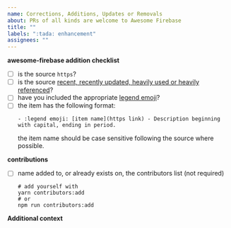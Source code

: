 ```yaml
---
name: Corrections, Additions, Updates or Removals
about: PRs of all kinds are welcome to Awesome Firebase
title: ""
labels: ":tada: enhancement"
assignees: ""
---
```


**awesome-firebase addition checklist**

- [ ] is the source `https`?
- [ ] is the source [recent, recently updated, heavily used or heavily referenced](../../CONTRIBUTING.md)?
- [ ] have you included the appropriate [legend emoji](../../README.md#legend)?
- [ ] the item has the following format:
  ```
  - :legend emoji: [item name](https link) - Description beginning with capital, ending in period.
  ```
  the item name should be case sensitive following the source where possible.

**contributions**

- [ ] name added to, or already exists on, the contributors list (not required)
  ```shell
  # add yourself with
  yarn contributors:add
  # or
  npm run contributors:add
  ```

**Additional context**

<!-- Add any other context about the PR here. -->
